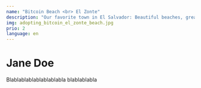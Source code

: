 ```yaml
---
name: "Bitcoin Beach <br> El Zonte"
description: "Our favorite town in El Salvador: Beautiful beaches, great surfing, amazing restaurants, friendly people and of course, the place where the adoption of Bitcoin in the country was pioneered."
img: adopting_bitcoin_el_zonte_beach.jpg
prio: 2
language: en
---
```


# Jane Doe
 
Blablablablablablablabla
blablablabla
